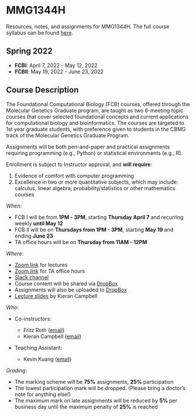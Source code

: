 # MMG1344H

Resources, notes, and assignments for MMG1344H. The full course syllabus can be found [here](https://docs.google.com/document/d/18jFdHu8cv6SIw0epMO0x7eE4oR2L4yEj_ftv3r8dZVQ/edit#).

## Spring 2022

* **FCBI**: April 7, 2022 - May 12, 2022
* **FCBII**: May 19, 2022 - June 23, 2022

## Course Description

The Foundational Computational Biology (FCB) courses, offered through the Molecular Genetics Graduate program, are taught as two 6-meeting topic courses that cover selected foundational concepts and current applications for computational biology and bioinformatics.  The courses are targeted to 1st year graduate students, with preference given to students in the CBMG track of the Molecular Genetics Graduate Program.

Assignments will be both pen-and-paper and practical assignments requiring programming (e.g., Python) or statistical environments (e.g., R).

Enrollment is subject to Instructor approval, and **will require**:

1) Evidence of comfort with computer programming
2) Excellence in two or more quantitative subjects, which may include: calculus, linear algebra, probability/statistics or other mathematics courses

*When*:

* FCB I will be from **1PM - 3PM**, starting **Thursday April 7** and recurring weekly **until May 12**
* FCB II will be on **Thursdays from 1PM - 3PM**, starting **May 19** and ending **June 23**
* TA office hours will be on **Thursday from 11AM - 12PM**

*Where*:

* [Zoom link](https://utoronto.zoom.us/j/6808789917) for lectures
* [Zoom link](https://utoronto.zoom.us/j/6808789917) for TA office hours
* [Slack channel](https://fdncompbio2022.slack.com)
* Course content will be shared via [DropBox](https://www.dropbox.com/sh/5dvd87kssquhd5o/AAB0WVxidP1y8LtO4-3r_dNpa?dl=0)
* Assignments will also be uploaded to [DropBox](https://www.dropbox.com/sh/6a0nf03q7hnzgnc/AAD37QodRvV3zCDZzdzUGosja?dl=0)
* [Lecture slides](https://www.camlab.ca/teaching/) by Kieran Campbell

*Who*:

* Co-instructors:
    * Fritz Roth ([email](mailto:fritz.roth@gmail.com)) 
    * Kieran Campbell ([email](mailto:kierancampbell@lunenfeld.ca))

* Teaching Assistant: 
    * Kevin Kuang ([email](mailto:kvn.kuang@gmail.com))

*Grading*:

* The marking scheme will be **75%** assignments, **25%** participation
* The lowest participation mark will be dropped. (Please bring a doctor’s note for anything else!)
* The maximum mark on late assignments will be reduced by **5%** per business day until the maximum penalty of **25%** is reached
